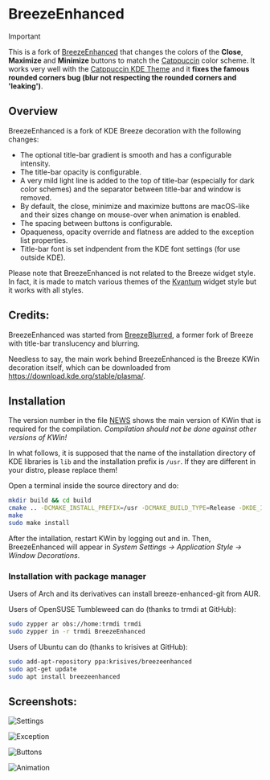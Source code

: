 # BreezeEnhanced

> [!IMPORTANT]
> This is a fork of [BreezeEnhanced](https://github.com/tsujan/BreezeEnhanced) that changes the colors of the **Close**, **Maximize** and **Minimize** buttons to match the [Catppuccin](https://github.com/catppuccin/catppuccin) color scheme. It works very well with the [Catppuccin KDE Theme](https://github.com/catppuccin/kde) and it **fixes the famous rounded corners bug (blur not respecting the rounded corners and 'leaking')**.

## Overview

BreezeEnhanced is a fork of KDE Breeze decoration with the following changes:

 * The optional title-bar gradient is smooth and has a configurable intensity.
 * The title-bar opacity is configurable.
 * A very mild light line is added to the top of title-bar (especially for dark color schemes) and the separator between title-bar and window is removed.
 * By default, the close, minimize and maximize buttons are macOS-like and their sizes change on mouse-over when animation is enabled.
 * The spacing between buttons is configurable.
 * Opaqueness, opacity override and flatness are added to the exception list properties.
 * Title-bar font is set indpendent from the KDE font settings (for use outside KDE).

Please note that BreezeEnhanced is not related to the Breeze widget style. In fact, it is made to match various themes of the [Kvantum](https://github.com/tsujan/Kvantum) widget style but it works with all styles.

## Credits:

BreezeEnhanced was started from [BreezeBlurred](https://github.com/alex47/BreezeBlurred), a former fork of Breeze with title-bar translucency and blurring.

Needless to say, the main work behind BreezeEnhanced is the Breeze KWin decoration itself, which can be downloaded from <https://download.kde.org/stable/plasma/>.

## Installation

The version number in the file [NEWS](NEWS) shows the main version of KWin that is required for the compilation. *Compilation should not be done against other versions of KWin!*

In what follows, it is supposed that the name of the installation directory of KDE libraries is `lib` and the installation prefix is `/usr`. If they are different in your distro, please replace them!

Open a terminal inside the source directory and do:
```sh
mkdir build && cd build
cmake .. -DCMAKE_INSTALL_PREFIX=/usr -DCMAKE_BUILD_TYPE=Release -DKDE_INSTALL_LIBDIR=lib -DBUILD_TESTING=OFF -DKDE_INSTALL_USE_QT_SYS_PATHS=ON
make
sudo make install
```
After the intallation, restart KWin by logging out and in. Then, BreezeEnhanced will appear in *System Settings &rarr; Application Style &rarr; Window Decorations*.

### Installation with package manager

Users of Arch and its derivatives can install breeze-enhanced-git from AUR.

Users of OpenSUSE Tumbleweed can do (thanks to trmdi at GitHub):
```sh
sudo zypper ar obs://home:trmdi trmdi
sudo zypper in -r trmdi BreezeEnhanced
```

Users of Ubuntu can do (thanks to krisives at GitHub):
```sh
sudo add-apt-repository ppa:krisives/breezeenhanced
sudo apt-get update
sudo apt install breezeenhanced
```

## Screenshots:

![Settings](screenshots/Settings.png?raw=true "Settings")

![Exception](screenshots/Exception.png?raw=true "Exception")

![Buttons](screenshots/Buttons.png?raw=true "Buttons")

![Animation](screenshots/Animation.gif?raw=true "Animation")
